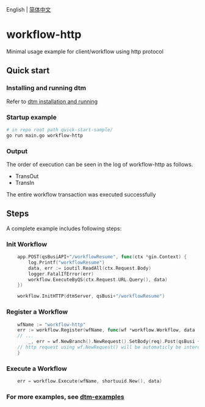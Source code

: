 English | [简体中文](./README-cn.md)

# workflow-http
Minimal usage example for client/workflow using http protocol

## Quick start

### Installing and running dtm

Refer to [dtm installation and running](https://en.dtm.pub/guide/install.html)

### Startup example

``` bash
# in repo root path quick-start-sample/
go run main.go workflow-http
```

### Output

The order of execution can be seen in the log of workflow-http as follows.

- TransOut
- TransIn

The entire workflow transaction was executed successfully

## Steps
A complete example includes following steps:

### Init Workflow
``` Go
	app.POST(qsBusiAPI+"/workflowResume", func(ctx *gin.Context) {
		log.Printf("workflowResume")
		data, err := ioutil.ReadAll(ctx.Request.Body)
		logger.FatalIfError(err)
		workflow.ExecuteByQS(ctx.Request.URL.Query(), data)
	})

	workflow.InitHTTP(dtmServer, qsBusi+"/workflowResume")
```

### Register a Workflow
``` Go
	wfName := "workflow-http"
	err := workflow.Register(wfName, func(wf *workflow.Workflow, data []byte) error {
	// ...
		_, err = wf.NewBranch().NewRequest().SetBody(req).Post(qsBusi + "/TransOut")
	// http request using wf.NewRequest() will be automaticly be intercepted and recorded
	}
```

### Execute a Workflow
``` Go
	err = workflow.Execute(wfName, shortuuid.New(), data)
```

### For more examples, see [dtm-examples](https://github.com/dtm-labs/dtm-examples)
